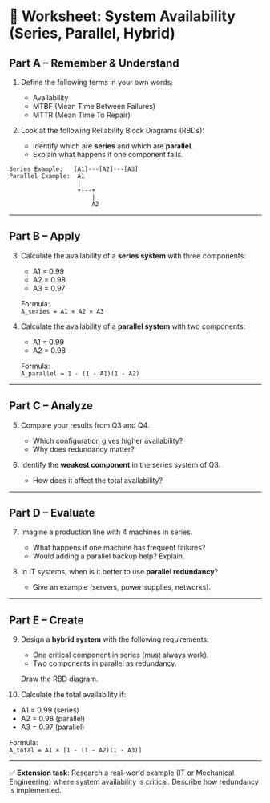 # 📝 Worksheet: System Availability (Series, Parallel, Hybrid)

## Part A – Remember & Understand
1. Define the following terms in your own words:  
   - Availability  
   - MTBF (Mean Time Between Failures)  
   - MTTR (Mean Time To Repair)  

2. Look at the following Reliability Block Diagrams (RBDs):  
   - Identify which are **series** and which are **parallel**.  
   - Explain what happens if one component fails.  

```
Series Example:   [A1]---[A2]---[A3]  
Parallel Example:  A1
                   |
                   +---+
                       |
                       A2
```

---

## Part B – Apply
3. Calculate the availability of a **series system** with three components:  
   - A1 = 0.99  
   - A2 = 0.98  
   - A3 = 0.97  

   Formula:  
   `A_series = A1 × A2 × A3`

4. Calculate the availability of a **parallel system** with two components:  
   - A1 = 0.99  
   - A2 = 0.98  

   Formula:  
   `A_parallel = 1 - (1 - A1)(1 - A2)`

---

## Part C – Analyze
5. Compare your results from Q3 and Q4.  
   - Which configuration gives higher availability?  
   - Why does redundancy matter?  

6. Identify the **weakest component** in the series system of Q3.  
   - How does it affect the total availability?  

---

## Part D – Evaluate
7. Imagine a production line with 4 machines in series.  
   - What happens if one machine has frequent failures?  
   - Would adding a parallel backup help? Explain.  

8. In IT systems, when is it better to use **parallel redundancy**?  
   - Give an example (servers, power supplies, networks).  

---

## Part E – Create
9. Design a **hybrid system** with the following requirements:  
   - One critical component in series (must always work).  
   - Two components in parallel as redundancy.  

   Draw the RBD diagram.  

10. Calculate the total availability if:  
   - A1 = 0.99 (series)  
   - A2 = 0.98 (parallel)  
   - A3 = 0.97 (parallel)  

   Formula:  
   `A_total = A1 × [1 - (1 - A2)(1 - A3)]`  

---

✅ **Extension task**: Research a real-world example (IT or Mechanical Engineering) where system availability is critical. Describe how redundancy is implemented.

